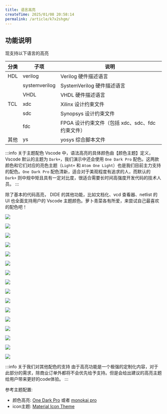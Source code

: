 ```yaml
---
title: 语言高亮
createTime: 2025/01/08 20:58:14
permalink: /article/k7x2shgm/
---
```


## 功能说明

现支持以下语言的高亮

| 分类 | 子项          | 说明                          |
|------|---------------|-------------------------------|
| HDL  | verilog       | Verilog 硬件描述语言          |
|      | systemverilog | SystemVerilog 硬件描述语言    |
|      | VHDL          | VHDL 硬件描述语言             |
| TCL  | xdc           | Xilinx 设计约束文件           |
|      | sdc           | Synopsys 设计约束文件         |
|      | fdc           | FPGA 设计约束文件（包括 xdc、sdc、fdc 约束文件） |
|其他  | ys            | yosys 综合脚本文件 |


:::info 关于主题配色
Vscode 中，语法高亮的具体颜色由【颜色主题】定义， Vscode 默认的主题为 `Dark+`，我们演示中还会使用 `One Dark Pro` 配色。这两款颜色和它们对应的亮色主题（`Light+` 和 `Atom One Light`）也是我们目前主力支持的配色。`One Dark Pro` 配色清新，适合对于美观程度有追求的人，而默认的 `Dark+` 则中规中矩且具有一定对比度，很适合需要长时间高强度开发代码的技术人员。
:::

除了基本的代码高亮， DIDE 的其他功能，比如文档化、vcd 查看器、netlist 的 UI 也全面支持用户的 Vscode 主题颜色。萝卜青菜各有所爱，来尝试自己最喜欢的配色吧！

<Card title="Dark+ 配色演示" icon="https://picx.zhimg.com/80/v2-d6eb33d06a512edcad625af79d5da7a4_1440w.png">

![](./images/highlight.darkplus.common.png)

![](./images/highlight.darkplus.vhdlsv.png)

![](./images/highlight.darkplus.netlist.png)

![](./images/highlight.darkplus.vcd.png)

</Card>


<Card title="One Dark Pro 配色演示" icon="https://picx.zhimg.com/80/v2-d6eb33d06a512edcad625af79d5da7a4_1440w.png">

![](./images/highlight.onedark.common.png)

![](./images/highlight.onedark.vhdlsv.png)

![](./images/highlight.onedark.netlist.png)

![](./images/highlight.onedark.vcd.png)

</Card>

<Card title="Light+ 配色演示" icon="https://picx.zhimg.com/80/v2-d6eb33d06a512edcad625af79d5da7a4_1440w.png">

![](./images/highlight.lightplus.common.png)

![](./images/highlight.lightplus.vhdlsv.png)

![](./images/highlight.lightplus.netlist.png)

![](./images/highlight.lightplus.vcd.png)

</Card>

<Card title="Atom One Light 配色演示" icon="https://picx.zhimg.com/80/v2-d6eb33d06a512edcad625af79d5da7a4_1440w.png">

![](./images/highlight.onelight.common.png)

![](./images/highlight.onelight.vhdlsv.png)

![](./images/highlight.onelight.netlist.png)

![](./images/highlight.onelight.vcd.png)

</Card>



:::info 关于我们对其他配色的支持
由于高亮功能是一个极强的定制化内容，对于此部分的需求，除商业订单外都将不会优先给予支持。但是会给出建议的高亮主题给用户带来更好的code体验。
:::

参考主题配置: 

- 颜色高亮: [One Dark Pro](https://marketplace.visualstudio.com/items?itemName=zhuangtongfa.Material-theme&ssr=false#review-details) 或者 [monokai pro](https://marketplace.visualstudio.com/items?itemName=monokai.theme-monokai-pro-vscode&ssr=false#review-details)
- icon主题: [Material Icon Theme](https://marketplace.visualstudio.com/items?itemName=PKief.material-icon-theme&ssr=false#review-details)

